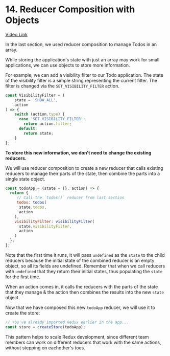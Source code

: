 # 14. Reducer Composition with Objects
[Video Link](https://egghead.io/lessons/javascript-redux-reducer-composition-with-objects)

In the last section, we used reducer composition to manage Todos in an array. 

While storing the application's state with just an array may work for small applications, we can use objects to store more information.

For example, we can add a visibility filter to our Todo application. The state of the visibility filter is a simple string representing the current filter. The filter is changed via the `SET_VISIBILITY_FILTER` action. 
```JavaScript
const VisibilityFilter = (
    state = 'SHOW_ALL',
    action
) => {
    switch (action.type) {
      case 'SET_VISIBILITY_FILTER':
        return action.filter;
      default:
        return state;
    }
};
```

**To store this new information, we don't need to change the existing reducers.** 

We will use reducer composition to create a new reducer that calls existing reducers to manage their parts of the state, then combine the parts into a single state object.

```JavaScript
const todoApp = (state = {}, action) => {
  return {
     // Call the `todos()` reducer from last section
     todos: todos( 
      state.todos,
      action
    ),
    visibilityFilter: visibilityFilter(
      state.visibilityFilter,
      action
    )
  };
};
```
Note that the first time it runs, it will pass `undefined` as the `state` to the child reducers because the initial state of the combined reducer is an empty object, so all its fields are undefined. Remember that when we call reducers with `undefined` that they return their initial states, thus populating the `state` for the first time. 

When an action comes in, it calls the reducers with the parts of the state that they manage & the action then combines the results into the new `state` object. 

Now that we have composed this new `todoApp` reducer, we will use it to create the store:
```JavaScript
// You've already imported Redux earlier in the app...
const store = createStore(todoApp);
```

This pattern helps to scale Redux development, since different team members can work on different reducers that work with the same actions, without stepping on eachother's toes.
